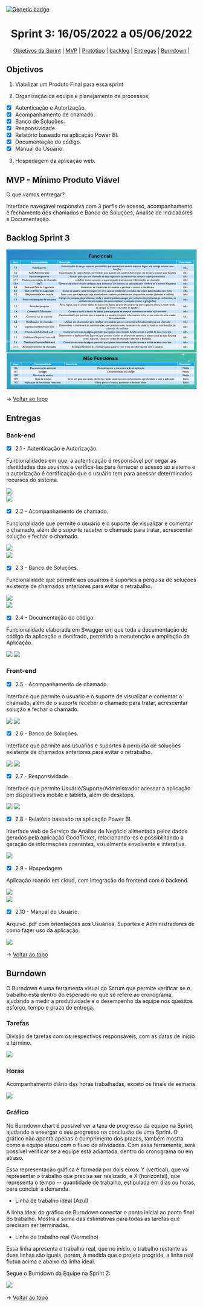 [![Generic badge](https://img.shields.io/badge/STATUS%20DA%20SPRINT-Em%20Andamento-yellow)](https://shields.io/)
<br id="topo">
<h1 align="center"> Sprint 3: 16/05/2022 a 05/06/2022 </h1>
<p align="center"> 
    <a href="#objetivos">Objetivos da Sprint</a> | 
    <a href="#mvp">MVP</a> | 
    <a href="#prototipo">Protótipo</a> |
    <a href="#backlog">backlog</a> |
    <a href="#entregas">Entregas</a> |
    <a href="#Burndown">Burndown</a> |
    
    
</p>
 
<span id="objetivos">

## Objetivos

1. Viabilizar um Produto Final para essa sprint
    
2. Organização da equipe e planejamento de processos;
    
 - [x] Autenticação e Autorização.
 - [x] Acompanhamento de chamado.
 - [x] Banco de Soluções.
 - [x] Responsividade.
 - [x] Relatório baseado na aplicação Power BI.
 - [x] Documentação do código.
 - [x] Manual do Usuário.
    
3. Hospedagem da aplicação web.    

<span id="mvp">
    
## MVP - Mínimo Produto Viável

<p>O que vamos entregar?</p>
    
 Interface navegável responsiva com 3 perfis de acesso, acompanhamento e fechamento dos chamados e Banco de Soluções, Analise de Indicadores e Documentação.
    
<span id="backlog">

## Backlog Sprint 3

 <img src = "https://github.com/Grupo2-DSM/Api-3dsm-2022/blob/main/img/Backlog_Sprint3.png">
   
    
→ [Voltar ao topo](#topo)
    
<span id="entregas">

## Entregas
    
### Back-end   
    
- [x] 2.1 - Autenticação e Autorização.

Funcionalidades em que: a autenticação é responsável por pegar as identidades dos usuários e verificá-las para fornecer o acesso ao sistema e a autorização é certificação que o usuário tem para acessar determinados recursos do sistema.

![](https://)  
![](https://) 
 
 
- [x] 2.2 - Acompanhamento de chamado.
    
Funcionalidade que permite o usuário e o suporte de visualizar e comentar o chamado, além de o suporte receber o chamado para tratar, acrescentar solução e fechar o chamado.
    
![](https://)  
![](https://) 
    

- [x] 2.3 - Banco de Soluções.
    
Funcionalidade que permite aos usuários e suportes a perquisa de soluções existente de chamados anteriores para evitar o retrabalho.
  
![](https://)  
![](https://) 

    
- [x] 2.4 - Documentação do código.
    
Funcionalidade elaborada em Swagger em que toda a documentação do código da aplicação e decifrado, permitido a manutenção e ampliação da Aplicação.
  
![](https://)
![](https://)

    
### Front-end   

- [x] 2.5 - Acompanhamento de chamado.
    
Interface que permite o usuário e o suporte de visualizar e comentar o chamado, além de o suporte receber o chamado para tratar, acrescentar solução e fechar o chamado.
    
![](https://)
![](https://)

    
- [x] 2.6 - Banco de Soluções.
   
Interface que permite aos usuários e suportes a perquisa de soluções existente de chamados anteriores para evitar o retrabalho.
    
![](https://)
![](https://)
    
    
- [x] 2.7 - Responsividade.
   
Interface que permite Usuário/Suporte/Administrador acessar a aplicação em dispositivos mobile e tablets, além de desktops. 
    
![](https://)
![](https://)
    
    
- [x] 2.8 - Relatório baseado na aplicação Power BI.
   
Interface web de Serviço de Análise de Negócio alimentada pelos dados gerados pela aplicação GoodTicket, relacionando-os e possibilitando a geração de informações coerentes, visualmente envolvente e interativa.
    
![](https://)
   
 
- [x] 2.9 - Hospedagem 
    
Aplicação roando em cloud, com integração do frontend com o backend. 
    
![](https://)  
![](https://) 
    
- [x] 2.10 - Manual do Usuário.
    
Arquivo .pdf com orientações aos Usuários, Suportes e Administradores de como fazer uso da aplicação.
    
![](https://)  
 

→ [Voltar ao topo](#topo) 
    
<span id="Burndown">
    
## Burndown
    
O Burndown é uma ferramenta visual do Scrum que permite verificar se o trabalho está dentro do esperado no que se refere ao cronograma, ajudando a medir a produtividade e o desempenho da equipe nos quesitos esforço, tempo e prazo de entrega.

### Tarefas   
    
Divisão de tarefas com os respectivos responsáveis, com as datas de início e término.
    
![](https:/)  
    
### Horas 
    
Acompanhamento diário das horas trabalhadas, exceto os finais de semana.
    
![](https://)  

### Gráfico 
    
No Burndown chart é possível ver a taxa de progresso da equipe na Sprint, ajudando a enxergar o seu progresso na conclusão de uma Sprint. O gráfico não aponta apenas o cumprimento dos prazos, também mostra como a equipe atuou com o fluxo de atividades. Com essa ferramenta, será possível verificar se a equipe está adiantada, dentro do cronograma ou em atraso.
    
Essa representação gráfica é formada por dois eixos: Y (vertical), que vai representar o trabalho que precisa ser realizado, e X (horizontal), que representa o tempo -- quantidade de trabalho, estipulada em dias ou horas, para concluir a demanda.
    
* Linha de trabalho ideal (Azul)
    
A linha ideal do gráfico de Burndown conectar o ponto inicial ao ponto final do trabalho. Mostra a soma das estimativas para todas as tarefas que precisam ser terminadas.
    
* Linha de trabalho real (Vermelho)
    
Essa linha apresenta o trabalho real, que no início, o trabalho restante as duas linhas são iguais, porém, à medida que o projeto progride, a linha real flutua acima e abaixo da linha ideal.
    
Segue o Burndown da Equipe na Sprint 2: 

![](https://)  
    
→ [Voltar ao topo](#topo)  

